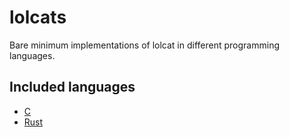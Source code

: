 # lolcats
Bare minimum implementations of lolcat in different programming languages.

## Included languages

- [C](c)
- [Rust](rust)